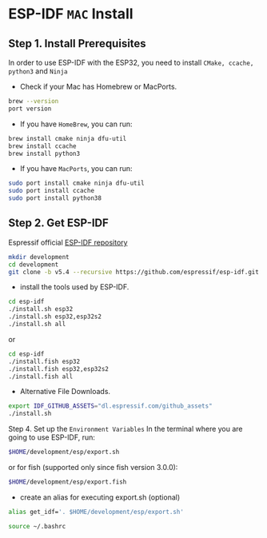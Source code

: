 # ESP-IDF `MAC` Install

## Step 1. Install Prerequisites
In order to use ESP-IDF with the ESP32, you need to install `CMake, ccache, python3` and `Ninja`
- Check if your Mac has Homebrew or MacPorts.
```bash
brew --version
port version
```
- If you have `HomeBrew`, you can run:
```bash
brew install cmake ninja dfu-util
brew install ccache
brew install python3
```
- If you have `MacPorts`, you can run:
```bash
sudo port install cmake ninja dfu-util
sudo port install ccache
sudo port install python38
```
## Step 2. Get ESP-IDF
Espressif official [ESP-IDF repository](https://github.com/espressif/esp-idf)
```bash
mkdir development
cd development
git clone -b v5.4 --recursive https://github.com/espressif/esp-idf.git
```
- install the tools used by ESP-IDF. 
```bash
cd esp-idf
./install.sh esp32
./install.sh esp32,esp32s2
./install.sh all
```
or
```bash
cd esp-idf
./install.fish esp32
./install.fish esp32,esp32s2
./install.fish all
```
- Alternative File Downloads.
```bash
export IDF_GITHUB_ASSETS="dl.espressif.com/github_assets"
./install.sh
```

Step 4. Set up the `Environment Variables`
In the terminal where you are going to use ESP-IDF, run:
```bash
$HOME/development/esp/export.sh
```
or for fish (supported only since fish version 3.0.0):
```bash
$HOME/development/esp/export.fish
```
- create an alias for executing export.sh (optional)
```bash
alias get_idf='. $HOME/development/esp/export.sh'
```
```bash
source ~/.bashrc
```

